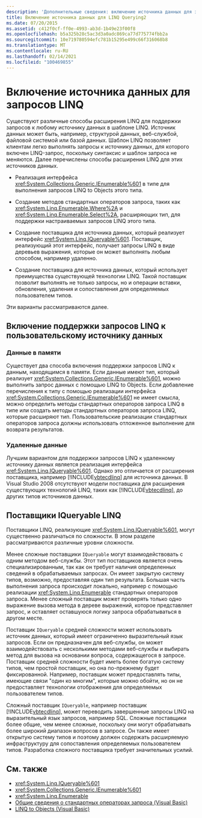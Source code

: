 ```yaml
---
description: 'Дополнительные сведения: включение источника данных для запросов LINQ'
title: Включение источника данных для LINQ Querying2
ms.date: 07/20/2015
ms.assetid: c412f0cf-ff0e-4993-ab3d-1b49e23f00f8
ms.openlocfilehash: b5a325b28c5ac3d3a0adc869ca77d775774fbb2a
ms.sourcegitcommit: 10e719780594efc781b15295e499c66f316068b8
ms.translationtype: MT
ms.contentlocale: ru-RU
ms.lasthandoff: 02/14/2021
ms.locfileid: "100469855"
---
```

# <a name="enabling-a-data-source-for-linq-querying"></a>Включение источника данных для запросов LINQ

Существуют различные способы расширения LINQ для поддержки запросов к любому источнику данных в шаблоне LINQ. Источник данных может быть, например, структурой данных, веб-службой, файловой системой или базой данных. Шаблон LINQ позволяет клиентам легко выполнять запросы к источнику данных, для которого включен LINQ-запрос, поскольку синтаксис и шаблон запроса не меняются. Далее перечислены способы расширения LINQ для этих источников данных.

- Реализация интерфейса <xref:System.Collections.Generic.IEnumerable%601> в типе для выполнения запросов LINQ to Objects этого типа.

- Создание методов стандартных операторов запроса, таких как <xref:System.Linq.Enumerable.Where%2A> и <xref:System.Linq.Enumerable.Select%2A>, расширяющих тип, для поддержки настраиваемых запросов LINQ этого типа.

- Создание поставщика для источника данных, который реализует интерфейс <xref:System.Linq.IQueryable%601>. Поставщик, реализующий этот интерфейс, получает запросы LINQ в виде деревьев выражения, которые он может выполнять любым способом, например удаленно.

- Создание поставщика для источника данных, который использует преимущества существующей технологии LINQ. Такой поставщик позволит выполнять не только запросы, но и операции вставки, обновления, удаления и сопоставления для определяемых пользователем типов.

Эти варианты рассматриваются далее.

## <a name="how-to-enable-linq-querying-of-your-data-source"></a>Включение поддержки запросов LINQ к пользовательскому источнику данных

### <a name="in-memory-data"></a>Данные в памяти

 Существует два способа включения поддержки запросов LINQ к данным, находящимся в памяти. Если данные имеют тип, который реализует <xref:System.Collections.Generic.IEnumerable%601>, можно выполнить запрос данных с помощью LINQ to Objects. Если добавление перечисления к типу с помощью реализации интерфейса <xref:System.Collections.Generic.IEnumerable%601> не имеет смысла, можно определить методы стандартных операторов запроса LINQ в типе или создать методы стандартных операторов запроса LINQ, которые расширяют тип. Пользовательские реализации стандартных операторов запроса должны использовать отложенное выполнение для возврата результатов.

### <a name="remote-data"></a>Удаленные данные

 Лучшим вариантом для поддержки запросов LINQ к удаленному источнику данных является реализация интерфейса <xref:System.Linq.IQueryable%601>. Однако это отличается от расширения поставщика, например [!INCLUDE[vbtecdlinq](~/includes/vbtecdlinq-md.md)] для источника данных. В Visual Studio 2008 отсутствуют модели поставщика для расширения существующих технологий LINQ, таких как [!INCLUDE[vbtecdlinq](~/includes/vbtecdlinq-md.md)], до других типов источников данных.

## <a name="iqueryable-linq-providers"></a>Поставщики IQueryable LINQ

 Поставщики LINQ, реализующие <xref:System.Linq.IQueryable%601>, могут существенно различаться по сложности. В этом разделе рассматриваются различные уровни сложности.

 Менее сложные поставщики `IQueryable` могут взаимодействовать с одним методом веб-службы. Этот тип поставщиков является очень специализированным, так как он требует наличия определенных сведений в обрабатываемых запросах. Он имеет закрытую систему типов, возможно, предоставляя один тип результата. Большая часть выполнения запроса происходит локально, например с помощью реализации <xref:System.Linq.Enumerable> стандартных операторов запроса. Менее сложный поставщик может проверять только одно выражение вызова метода в дереве выражений, которое представляет запрос, и оставляет оставшуюся логику запроса обрабатываться в другом месте.

 Поставщик `IQueryable` средней сложности может использовать источник данных, который имеет ограниченно выразительный язык запросов. Если он предназначен для веб-службы, он может взаимодействовать с несколькими методами веб-службы и выбирать метод для вызова на основании вопроса, содержащегося в запросе. Поставщик средней сложности будет иметь более богатую систему типов, чем простой поставщик, но она по-прежнему будет фиксированной. Например, поставщик может предоставлять типы, имеющие связи "один ко многим", которые можно обойти, но он не предоставляет технологии отображения для определяемых пользователем типов.

 Сложный поставщик `IQueryable`, например поставщик [!INCLUDE[vbtecdlinq](~/includes/vbtecdlinq-md.md)], может переводить завершенные запросы LINQ на выразительный язык запросов, например SQL. Сложные поставщики более общие, чем менее сложные, поскольку они могут обрабатывать более широкий диапазон вопросов в запросе. Он также имеет открытую систему типов и поэтому должен содержать расширяемую инфраструктуру для сопоставления определяемых пользователем типов. Разработка сложного поставщика требует значительных усилий.

## <a name="see-also"></a>См. также

- <xref:System.Linq.IQueryable%601>
- <xref:System.Collections.Generic.IEnumerable%601>
- <xref:System.Linq.Enumerable>
- [Общие сведения о стандартных операторах запроса (Visual Basic)](standard-query-operators-overview.md)
- [LINQ to Objects (Visual Basic)](linq-to-objects.md)
